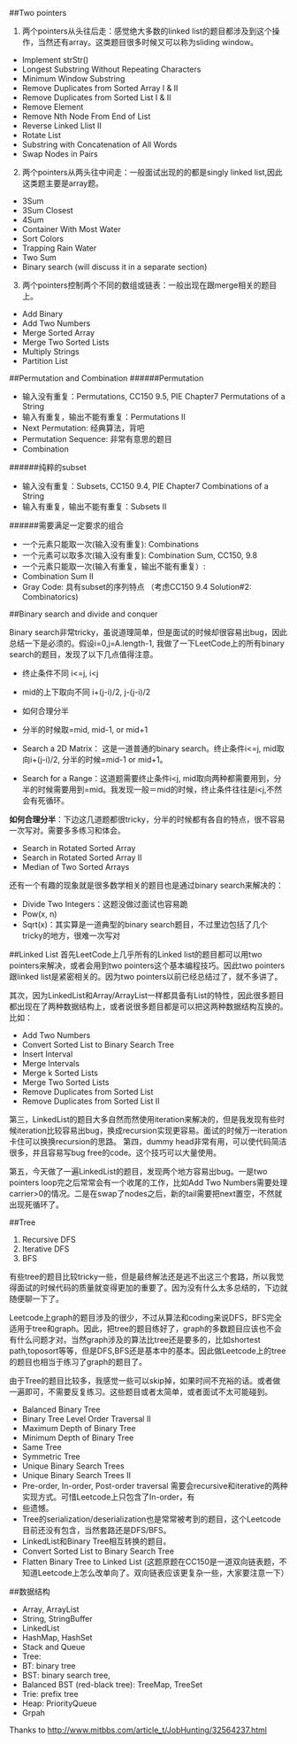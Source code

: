 ##Two pointers
1. 两个pointers从头往后走：感觉绝大多数的linked list的题目都涉及到这个操作，当然还有array。这类题目很多时候又可以称为sliding window。

* Implement strStr()
* Longest Substring Without Repeating Characters
* Minimum Window Substring
* Remove Duplicates from Sorted Array I & II
* Remove Duplicates from Sorted List I & II
* Remove Element
* Remove Nth Node From End of List
* Reverse Linked Llist II
* Rotate List
* Substring with Concatenation of All Words
* Swap Nodes in Pairs

2. 两个pointers从两头往中间走：一般面试出现的的都是singly linked list,因此这类题主要是array题。

* 3Sum
* 3Sum Closest
* 4Sum
* Container With Most Water
* Sort Colors
* Trapping Rain Water
* Two Sum
* Binary search (will discuss it in a separate section)

3. 两个pointers控制两个不同的数组或链表：一般出现在跟merge相关的题目上。

* Add Binary
* Add Two Numbers
* Merge Sorted Array
* Merge Two Sorted Lists
* Multiply Strings
* Partition List

##Permutation and Combination
######Permutation
* 输入没有重复：Permutations, CC150 9.5, PIE Chapter7 Permutations of a String
* 输入有重复，输出不能有重复：Permutations II
* Next Permutation: 经典算法，背吧
* Permutation Sequence: 非常有意思的题目
* Combination

######纯粹的subset
* 输入没有重复：Subsets, CC150 9.4, PIE Chapter7 Combinations of a String
* 输入有重复，输出不能有重复：Subsets II

######需要满足一定要求的组合
* 一个元素只能取一次(输入没有重复): Combinations
* 一个元素可以取多次(输入没有重复): Combination Sum, CC150, 9.8
* 一个元素只能取一次(输入有重复，输出不能有重复）:
* Combination Sum II
* Gray Code: 具有subset的序列特点 （考虑CC150 9.4 Solution#2: Combinatorics)

##Binary search and divide and conquer

Binary search非常tricky，虽说道理简单，但是面试的时候却很容易出bug，因此总结一下是必须的。假设i=0,j=A.length-1, 我做了一下LeetCode上的所有binary search的题目，发现了以下几点值得注意。

* 终止条件不同 i<=j, i<j
* mid的上下取向不同 i+(j-i)/2, j-(j-i)/2
* 如何合理分半
* 分半的时候取=mid, mid-1, or mid+1


* Search a 2D Matrix： 这是一道普通的binary search。终止条件i<=j, mid取向i+(j-i)/2, 分半的时候=mid-1 or mid+1。
* Search for a Range：这道题需要终止条件i<j, mid取向两种都需要用到，分半的时候需要用到=mid。我发现一般＝mid的时候，终止条件往往是i<j,不然会有死循环。


**如何合理分半**：下边这几道题都很tricky，分半的时候都有各自的特点，很不容易一次写对。需要多多练习和体会。

* Search in Rotated Sorted Array
* Search in Rotated Sorted Array II
* Median of Two Sorted Arrays

还有一个有趣的现象就是很多数学相关的题目也是通过binary search来解决的：
* Divide Two Integers：这题没做过面试也容易跪
* Pow(x, n)
* Sqrt(x)：其实算是一道典型的binary search题目，不过里边包括了几个tricky的地方，很难一次写对

##Linked List
首先LeetCode上几乎所有的Linked list的题目都可以用two pointers来解决，或者会用到two pointers这个基本编程技巧。因此two pointers跟linked list是紧密相关的。因为two pointers以前已经总结过了，就不多讲了。

其次，因为LinkedList和Array/ArrayList一样都具备有List的特性，因此很多题目都出现在了两种数据结构上，或者说很多题目都是可以把这两种数据结构互换的。比如：
* Add Two Numbers
* Convert Sorted List to Binary Search Tree
* Insert Interval
* Merge Intervals
* Merge k Sorted Lists
* Merge Two Sorted Lists
* Remove Duplicates from Sorted List
* Remove Duplicates from Sorted List II

第三，LinkedList的题目大多自然而然使用iteration来解决的，但是我发现有些时候iteration比较容易出bug，换成recursion实现更容易。面试的时候万一iteration卡住可以换换recursion的思路。
第四，dummy head非常有用，可以使代码简洁很多，并且容易写bug free的code。这个技巧可以大量使用。

第五，今天做了一遍LinkedList的题目，发现两个地方容易出bug。一是two pointers loop完之后常常会有一个收尾的工作，比如Add Two Numbers需要处理carrier>0的情况。二是在swap了nodes之后，新的tail需要把next置空，不然就出现死循环了。

##Tree
1. Recursive DFS
2. Iterative DFS
3. BFS

有些tree的题目比较tricky一些，但是最终解法还是逃不出这三个套路，所以我觉得面试的时候代码的质量就变得更加的重要了。因为没有什么太多总结的，下边就随便聊一下了。

Leetcode上graph的题目涉及的很少，不过从算法和coding来说DFS，BFS完全适用于tree和graph。因此，把tree的题目练好了，graph的多数题目应该也不会有什么问题才对。当然graph涉及的算法比tree还是要多的，比如shortest path,toposort等等，但是DFS,BFS还是基本中的基本。因此做Leetcode上的tree的题目也相当于练习了graph的题目了。

由于Tree的题目比较多，我感觉一些可以skip掉，如果时间不充裕的话。或者做一遍即可，不需要反复练习。这些题目或者太简单，或者面试不太可能碰到。

* Balanced Binary Tree
* Binary Tree Level Order Traversal II
* Maximum Depth of Binary Tree
* Minimum Depth of Binary Tree
* Same Tree
* Symmetric Tree
* Unique Binary Search Trees
* Unique Binary Search Trees II
* Pre-order, In-order, Post-order traversal
需要会recursive和iterative的两种实现方式。可惜Leetcode上只包含了In-order，有
* 些遗憾。
* Tree的serialization/deserialization也是常常被考到的题目，这个Leetcode目前还没有包含，当然套路还是DFS/BFS。
* LinkedList和Binary Tree相互转换的题目。
* Convert Sorted List to Binary Search Tree
* Flatten Binary Tree to Linked List
(这题原题在CC150是一道双向链表题，不知道Leetcode上怎么改单向了。双向链表应该更复杂一些，大家要注意一下）


##数据结构
* Array, ArrayList
* String, StringBuffer
* LinkedList
* HashMap, HashSet
* Stack and Queue
* Tree:
* BT: binary tree
* BST: binary search tree,
* Balanced BST (red-black tree): TreeMap, TreeSet
* Trie: prefix tree
* Heap: PriorityQueue
* Grpah

Thanks to http://www.mitbbs.com/article_t/JobHunting/32564237.html
